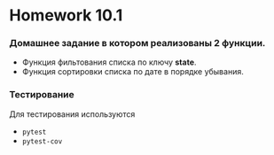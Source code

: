# Homework 10.1

### Домашнее задание в котором реализованы 2 функции. 
+ Функция фильтования списка по ключу **state**.
+ Функция сортировки списка по дате в порядке убывания.

### Тестирование
Для тестирования используются
+ `pytest`
+ `pytest-cov`